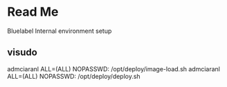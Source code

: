 # Read Me

Bluelabel Internal environment setup

## visudo
admciaranl ALL=(ALL) NOPASSWD: /opt/deploy/image-load.sh
admciaranl ALL=(ALL) NOPASSWD: /opt/deploy/deploy.sh